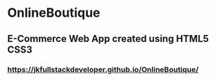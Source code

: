 # OnlineBoutique
## E-Commerce Web App created using HTML5 CSS3
### https://jkfullstackdeveloper.github.io/OnlineBoutique/
